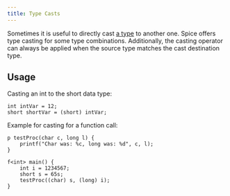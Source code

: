 ```yaml
---
title: Type Casts
---
```


Sometimes it is useful to directly cast [a type](../primitive-types) to another one. Spice offers type casting for some
type combinations. Additionally, the casting operator can always be applied when the source type matches the cast
destination type.

## Usage

Casting an int to the short data type:
```spice
int intVar = 12;
short shortVar = (short) intVar;
```

Example for casting for a function call:
```spice
p testProc(char c, long l) {
    printf("Char was: %c, long was: %d", c, l);
}

f<int> main() {
    int i = 1234567;
    short s = 65s;
    testProc((char) s, (long) i);
}
```